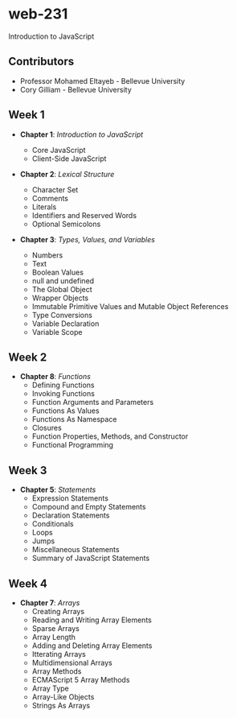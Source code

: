 # web-231
Introduction to JavaScript

## Contributors

* Professor Mohamed Eltayeb - Bellevue University
* Cory Gilliam - Bellevue University

Week 1
------
* **Chapter 1**: *Introduction to JavaScript*
  * Core JavaScript
  * Client-Side JavaScript
  
* **Chapter 2**: *Lexical Structure*
  * Character Set
  * Comments
  * Literals
  * Identifiers and Reserved Words
  * Optional Semicolons
  
* **Chapter 3**: *Types, Values, and Variables*
  * Numbers
  * Text
  * Boolean Values
  * null and undefined
  * The Global Object
  * Wrapper Objects
  * Immutable Primitive Values and Mutable Object References
  * Type Conversions
  * Variable Declaration
  * Variable Scope

Week 2
------
* **Chapter 8**: *Functions*
  * Defining Functions
  * Invoking Functions
  * Function Arguments and Parameters
  * Functions As Values
  * Functions As Namespace
  * Closures
  * Function Properties, Methods, and Constructor
  * Functional Programming
  
Week 3
------
* **Chapter 5**: *Statements*
  * Expression Statements
  * Compound and Empty Statements
  * Declaration Statements
  * Conditionals
  * Loops
  * Jumps
  * Miscellaneous Statements
  * Summary of JavaScript Statements

Week 4
------
* **Chapter 7**: *Arrays*
  * Creating Arrays
  * Reading and Writing Array Elements
  * Sparse Arrays
  * Array Length
  * Adding and Deleting Array Elements
  * Itterating Arrays
  * Multidimensional Arrays
  * Array Methods
  * ECMAScript 5 Array Methods
  * Array Type
  * Array-Like Objects
  * Strings As Arrays
